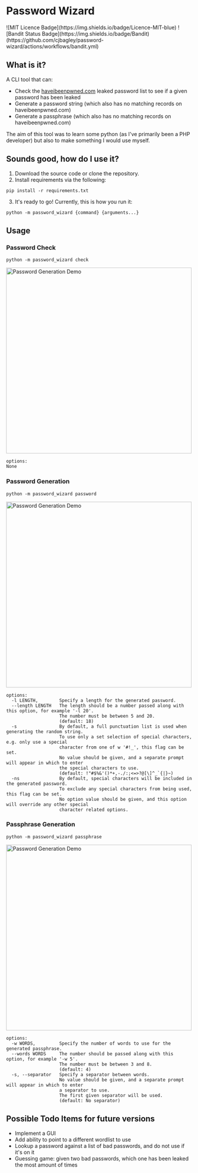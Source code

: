 # Password Wizard 

<p>
    ![MIT Licence Badge](https://img.shields.io/badge/Licence-MIT-blue)
    ![Bandit Status Badge](https://img.shields.io/badge/Bandit)(https://github.com/cjbagley/password-wizard/actions/workflows/bandit.yml)
</p>

## What is it?
A CLI tool that can:

- Check the [haveibeenpwned.com](https://haveibeenpwned.com) leaked password list to see if a given password has been leaked
- Generate a password string (which also has no matching records on haveibeenpwned.com)
- Generate a passphrase (which also has no matching records on haveibeenpwned.com)

The aim of this tool was to learn some python (as I've primarily been a PHP developer) but also to make something I would use myself.

## Sounds good, how do I use it?

1. Download the source code or clone the repository.
2. Install requirements via the following:

```shell
pip install -r requirements.txt
```

3. It's ready to go! Currently, this is how you run it:

```shell
python -m password_wizard {command} {arguments...}
```

## Usage

### Password Check

```shell
python -m password_wizard check 
```

<p>
    <img src="https://res.cloudinary.com/dlrj5sbsg/image/upload/v1709219671/pww-check_tch8wa.gif" width=500 alt="Password Generation Demo">
</p>

```
options:
None
```

### Password Generation

```shell
python -m password_wizard password
```

<p>
    <img src="https://res.cloudinary.com/dlrj5sbsg/image/upload/q_auto/pww-password_c1qlu6.gif" width=500 alt="Password Generation Demo">
</p>

```
options:
  -l LENGTH,        Specify a length for the generated password.
  --length LENGTH   The length should be a number passed along with this option, for example '-l 20'.
                    The number must be between 5 and 20.
                    (default: 18)
  -s                By default, a full punctuation list is used when generating the random string.
                    To use only a set selection of special characters, e.g. only use a special
                    character from one of w '#!_', this flag can be set.
                    No value should be given, and a separate prompt will appear in which to enter
                    the special characters to use.
                    (default: !"#$%&'()*+,-./:;<=>?@[\]^_`{|}~)
  -ns               By default, special characters will be included in the generated password.
                    To exclude any special characters from being used, this flag can be set.
                    No option value should be given, and this option will override any other special 
                    character related options.
```

### Passphrase Generation

```shell
python -m password_wizard passphrase 
```

<p>
    <img src="https://res.cloudinary.com/dlrj5sbsg/image/upload/q_auto/pww-passphrase_snazq6.gif" width=500 alt="Password Generation Demo">
</p>

```
options:
  -w WORDS,         Specify the number of words to use for the generated passphrase.
  --words WORDS     The number should be passed along with this option, for example '-w 5'.
                    The number must be between 3 and 8.
                    (default: 4)
  -s, --separator   Specify a separator between words.
                    No value should be given, and a separate prompt will appear in which to enter
                    a separator to use.
                    The first given separator will be used.
                    (default: No separator)
```

## Possible Todo Items for future versions
- Implement a GUI
- Add ability to point to a different wordlist to use
- Lookup a password against a list of bad passwords, and do not use if it's on it
- Guessing game: given two bad passwords, which one has been leaked the most amount of times
